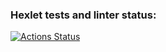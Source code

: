 ### Hexlet tests and linter status:
[![Actions Status](https://github.com/darthlivesey/python-project-49/actions/workflows/hexlet-check.yml/badge.svg)](https://github.com/darthlivesey/python-project-49/actions)